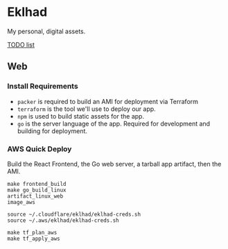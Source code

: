 # Eklhad

My personal, digital assets.

[TODO list](https://app.asana.com/0/1003113032464624/1003115450055924)

## Web

### Install Requirements
- `packer` is required to build an AMI for deployment via Terraform
- `terraform` is the tool we'll use to deploy our app. 
- `npm` is used to build static assets for the app.
- `go` is the server language of the app. Required for development and building for deployment.


### AWS Quick Deploy

Build the React Frontend, the Go web server, a tarball app artifact, then the AMI.

```
make frontend_build 
make go_build_linux 
artifact_linux_web 
image_aws
```

```
source ~/.cloudflare/eklhad/eklhad-creds.sh
source ~/.aws/eklhad/eklhad-creds.sh

make tf_plan_aws
make tf_apply_aws
```

